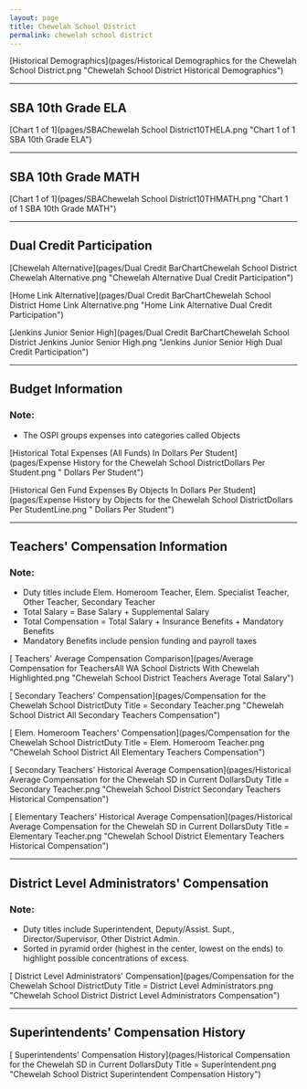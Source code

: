 ```yaml
---
layout: page
title: Chewelah School District
permalink: chewelah school district
---
```



[Historical Demographics](pages/Historical Demographics for the Chewelah School District.png "Chewelah School District Historical Demographics")

___

## SBA 10th Grade ELA

[Chart 1 of 1](pages/SBAChewelah School District10THELA.png "Chart 1 of 1 SBA 10th Grade ELA")


___

## SBA 10th Grade MATH

[Chart 1 of 1](pages/SBAChewelah School District10THMATH.png "Chart 1 of 1 SBA 10th Grade MATH")


___

## Dual Credit Participation

[Chewelah Alternative](pages/Dual Credit BarChartChewelah School District Chewelah Alternative.png "Chewelah Alternative Dual Credit Participation")

[Home Link Alternative](pages/Dual Credit BarChartChewelah School District Home Link Alternative.png "Home Link Alternative Dual Credit Participation")

[Jenkins Junior Senior High](pages/Dual Credit BarChartChewelah School District Jenkins Junior Senior High.png "Jenkins Junior Senior High Dual Credit Participation")


___

## Budget Information
### Note:
- The OSPI groups expenses into categories called Objects

[Historical Total Expenses (All Funds) In Dollars Per Student](pages/Expense History for the Chewelah School DistrictDollars Per Student.png " Dollars Per Student")

[Historical Gen Fund Expenses By Objects In Dollars Per Student](pages/Expense History by Objects for the Chewelah School DistrictDollars Per StudentLine.png " Dollars Per Student")


___

## Teachers' Compensation Information
### Note:
- Duty titles include Elem. Homeroom Teacher, Elem. Specialist Teacher, Other Teacher, Secondary Teacher
- Total Salary = Base Salary + Supplemental Salary
- Total Compensation = Total Salary + Insurance Benefits + Mandatory Benefits
- Mandatory Benefits include pension funding and payroll taxes

[ Teachers' Average Compensation Comparison](pages/Average Compensation for TeachersAll WA School Districts With Chewelah Highlighted.png "Chewelah School District Teachers Average Total Salary")

[ Secondary Teachers' Compensation](pages/Compensation for the Chewelah School DistrictDuty Title = Secondary Teacher.png "Chewelah School District All Secondary Teachers Compensation")

[ Elem. Homeroom Teachers' Compensation](pages/Compensation for the Chewelah School DistrictDuty Title = Elem. Homeroom Teacher.png "Chewelah School District All Elementary Teachers Compensation")

[ Secondary Teachers' Historical Average Compensation](pages/Historical Average Compensation for the Chewelah SD in Current DollarsDuty Title = Secondary Teacher.png "Chewelah School District Secondary Teachers Historical Compensation")

[ Elementary Teachers' Historical Average Compensation](pages/Historical Average Compensation for the Chewelah SD in Current DollarsDuty Title = Elementary Teacher.png "Chewelah School District Elementary Teachers Historical Compensation")


___

## District Level Administrators' Compensation

### Note:
- Duty titles include Superintendent, Deputy/Assist. Supt., Director/Supervisor, Other District Admin.
- Sorted in pyramid order (highest in the center, lowest on the ends) to highlight possible concentrations of excess.

[ District Level Administrators' Compensation](pages/Compensation for the Chewelah School DistrictDuty Title = District Level Administrators.png "Chewelah School District District Level Administrators Compensation")


___

## Superintendents' Compensation History

[ Superintendents' Compensation History](pages/Historical Compensation for the Chewelah SD in Current DollarsDuty Title = Superintendent.png "Chewelah School District Superintendent Compensation History")

